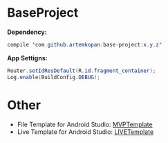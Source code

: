 # BaseProject

<b>Dependency:</b>

```java
compile 'com.github.artemkopan:base-project:x.y.z'
```

<b>App Settigns:</b>

```java 
Router.setIdResDefault(R.id.fragment_container); 
Log.enable(BuildConfig.DEBUG); 
```

# Other
* File Template for Android Studio:
  <a href="https://github.com/artemkopan/MVPTemplate">MVPTemplate</a>
* Live Template for Android Studio:
  <a href="https://github.com/artemkopan/LIVETemplate">LIVETemplate</a>
 
